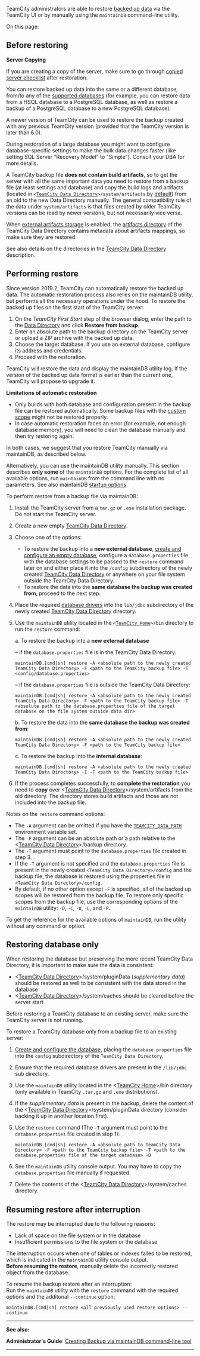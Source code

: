 [//]: # (title: Restoring TeamCity Data from Backup)
[//]: # (auxiliary-id: Restoring TeamCity Data from Backup)

TeamCity administrators are able to restore [backed up data](creating-backup-via-maintaindb-command-line-tool.md) via the TeamCity UI or by manually using the `maintainDB` command-line utility.

On this page:

<tag-list of="chapter" mode="tree" depth="4"/>

## Before restoring

<note>

__Server Copying__

If you are creating a copy of the server, make sure to go through [copied server checklist](how-to.md#Copied+Server+Checklist) after restoration.
</note>

You can restore backed up data into the same or a different database; from/to any of the [supported databases](supported-platforms-and-environments.md#Supported+Databases) (for example, you can restore data from a HSQL database to a PostgreSQL database, as well as restore a backup of a PostgreSQL database to a new PostgreSQL database).

A newer version of TeamCity can be used to restore the backup created with any previous TeamCity version (provided that the TeamCity version is later than 6.0).

During restoration of a large database you might want to configure database-specific settings to make the bulk data changes faster (like setting SQL Server "Recovery Model" to "Simple"). Consult your DBA for more details.

A TeamCity backup file __does not contain build artifacts__, so to get the server with all the same important data you need to restore from a backup file (at least settings and database) and copy the build logs and artifacts (located in `<`[`TeamCity Data Directory`](teamcity-data-directory.md)`>/system/artifacts` by [default](build-artifact.md)) from an old to the new Data Directory manually. The general compatibility rule of the data under `system/artifacts` is that files created by older TeamCity versions can be read by newer versions, but not necessarily vice versa.

When [external artifacts storage](configuring-artifacts-storage.md#External+Artifacts+Storage) is enabled, the [artifacts directory](teamcity-configuration-and-maintenance.md#artifact-directories) of the TeamCity Data Directory contains metadata about artifacts mappings, so make sure they are restored.

See also details on the directories in the [TeamCity Data Directory](teamcity-data-directory.md) description.

## Performing restore

Since version 2019.2, TeamCity can automatically restore the backed up data. The automatic restoration process also relies on the maintainDB utility, but performs all the necessary operations under the hood. To restore the backed up files on the first start of the TeamCity server:
1. On the _TeamCity First Start_ step of the browser dialog, enter the path to the [Data Directory](teamcity-data-directory.md) and click __Restore from backup__.
2. Enter an absolute path to the backup directory on the TeamCity server or upload a ZIP archive with the backed up data.
3. Choose the target database. If you use an external database, configure its address and credentials.
4. Proceed with the restoration.

TeamCity will restore the data and display the maintainDB utility log. If the version of the backed up data format is earlier than the current one, TeamCity will propose to upgrade it.

<note>

__Limitations of automatic restoration__

* Only builds with both database and configuration present in the backup file can be restored automatically. Some backup files with the [custom scope](creating-backup-from-teamcity-web-ui.md#backup-scope) might not be restored properly.
* In case automatic restoration faces an error (for example, not enough database memory), you will need to clean the database manually and then try restoring again.

In both cases, we suggest that you restore TeamCity manually via maintainDB, as described below.

</note>

Alternatively, you can use the maintainDB utility manually. This section describes __only some__ of the `maintainDB` options. For the complete list of all available options, run `maintainDB` from the command line with no parameters. See also maintainDB [startup options](creating-backup-via-maintaindb-command-line-tool.md#maintainDB+Startup+Options).

To perform restore from a backup file via maintainDB:
1. Install the TeamCity server from a `tar.gz` or `.exe` installation package. Do not start the TeamCity server.
2. Create a new empty [TeamCity Data Directory](teamcity-data-directory.md).
3. Choose one of the options:   
    * To restore the backup into a __new external database__, [create and configure an empty database](setting-up-an-external-database.md), configure a `database.properties` file with the database settings to be passed to the `restore` command later on and either place it into the `/config` subdirectory of the newly created [TeamCity Data Directory](teamcity-data-directory.md) or anywhere on your file system outside the TeamCity Data Directory.   
    * To restore the data into the __same database the backup was created from__, proceed to the next step.   
4. Place the required [database drivers](setting-up-an-external-database.md#Database-specific+Steps) into the `lib/jdbc` subdirectory of the newly created [TeamCity Data Directory](teamcity-data-directory.md) directory.
5. Use the `maintainDB` utility located in the `<`[`TeamCity Home`](teamcity-home-directory.md)`>/bin` directory to run the `restore` command:   

    a. To restore the backup into a __new external database__
    
    – if the  `database.properties` file is in the TeamCity Data Directory:
    
    ```Plain Text
    maintainDB.[cmd|sh] restore -A <absolute path to the newly created TeamCity Data Directory> -F <path to the TeamCity backup file> -T <config/database.properties>
    ``` 
    
   – if the `database.properties` file is outside the TeamCity Data Directory:
    
    ```Plain Text
    maintainDB.[cmd|sh] restore -A <absolute path to the newly created TeamCity Data Directory> -F <path to the TeamCity backup file> -T <absolute path to the database.properties file of the target database on the file system outside data dir>
    ```
    
    b. To restore the data into the __same database the backup was created from__:
    
    
    ```Plain Text
    maintainDB.[cmd|sh] restore -A <absolute path to the newly created TeamCity Data Directory> -F <path to the TeamCity backup file>
    ```
    
   c. To restore the backup into the __internal database__:
    
    
    ```Plain Text
    maintainDB.[cmd|sh] restore -A <absolute path to the newly created TeamCity Data Directory> -I -F <path to the TeamCity backup file>
    ```

6. If the process completes successfully, to __complete the restoration__ you need to __copy__ over \<[TeamCity Data Directory](teamcity-data-directory.md)\>\/system\/artifacts from the old directory. The directory stores build artifacts and those are not included into the backup file.

 
Notes on the `restore` command options:
* The `-A` argument can be omitted if you have the [`TEAMCITY_DATA_PATH`](teamcity-data-directory.md) environment variable set.
* The `-F` argument can be an absolute path or a path relative to the \<[TeamCity Data Directory](teamcity-data-directory.md)\>\/backup directory.
* The `-T` argument must point to the `database.properties` file created in step 3.
* If the `-T` argument is not specified and the `database.properties` file is present in the newly created `<TeamCity Data Directory>/config` and the backup file, the database is restored using the properties file in `<TeamCity Data Directory>/config`.
* By default, if no other option except `-F` is specified, all of the backed up scopes will be restored from the backup file. To restore only specific scopes from the backup file, use the corresponding options of the `maintainDB` utility: `-D`, `-C`, `-U`, `-L`, and `-P`.
<tip>

To get the reference for the available options of `maintainDB`, run the utility without any command or option.
</tip>

## Restoring database only

When restoring the database but preserving the more recent TeamCity Data Directory, it is important to make sure the data is consistent:
* \<[TeamCity Data Directory](teamcity-data-directory.md)\>\/system\/pluginData (_supplementary data_) should be restored as well to be consistent with the data stored in the database
* \<[TeamCity Data Directory](teamcity-data-directory.md)\>\/system\/caches should be cleared before the server start

Before restoring a TeamCity database to an existing server, make sure the TeamCity server is not running.

To restore a TeamCity database only from a backup file to an existing server:
1. [Create and configure the database](setting-up-an-external-database.md), placing the `database.properties` file into the `config` subdirectory of the `TeamCity Data Directory`.
2. Ensure that the required database drivers are present in the `/lib/jdbc` sub directory.
3. Use the `maintainDB` utility located in the \<[TeamCity Home](teamcity-home-directory.md)\>\/bin directory (only available in TeamCity `.tar.gz` and `.exe` distributions).
4. If the _supplementary data_ is present in the backup, delete the content of the \<[TeamCity Data Directory](teamcity-data-directory.md)\>\/system\/pluginData directory (consider backing it up in another location first).
5. Use the `restore` command (The `-T` argument must point to the `database.properties` file created in step 1):

    ```Plain Text
    maintainDB.[cmd|sh] restore -A <absolute path to TeamCity Data Directory> -F <path to the TeamCity backup file> -T <path to the database.properties file of the target database> -D
    ```
6. See the `maintainDB` utility console output. You may have to copy the `database.properties` file manually if requested.
7. Delete the contents of the \<[TeamCity Data Directory](teamcity-data-directory.md)\>\/system\/caches directory.

## Resuming restore after interruption

The restore may be interrupted due to the following reasons:
* Lack of space on the file system or in the database
* Insufficient permissions to the file system or the database

The interruption occurs when one of tables or indexes failed to be restored, which is indicated in the `maintainDB` utility console output.   
__Before resuming the restore__, manually delete the incorrectly restored object from the database.

To resume the backup restore after an interruption:   
Run the `maintainDB` utility with the `restore` command with the required options and the additonal `--continue` option:


```Plain Text
maintainDB.[cmd|sh] restore <all previously used restore options> --continue

```


[//]: # (Internal note. Do not delete. "Restoring TeamCity Data from Backupd270e422.txt")    

__ __

__See also:__

__Administrator's Guide__: [Creating Backup via maintainDB command-line tool](creating-backup-via-maintaindb-command-line-tool.md)

__ __
